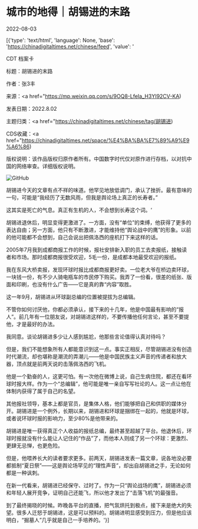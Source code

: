 # 城市的地得｜胡锡进的末路

2022-08-03

[{'type': 'text/html', 'language': None, 'base': 'https://chinadigitaltimes.net/chinese/feed', 'value': '

CDT 档案卡

标题：胡锡进的末路

作者：张3丰

来源：<a href="https://mp.weixin.qq.com/s/9OQ8-LfeIa_H3YI92CV-KA)

发表日期：2022.8.02

主题归类：<a href="https://chinadigitaltimes.net/chinese/tag/胡锡进)

CDS收藏：<a href="https://chinadigitaltimes.net/space/%E4%BA%BA%E7%89%A9%E9%A6%86)

版权说明：该作品版权归原作者所有。中国数字时代仅对原作进行存档，以对抗中国的网络审查。详细版权说明。





![GitHub](https://chinadigitaltimes.net/chinese/files/2022/08/post-685236-62e9f6d8a360b.)

胡锡进今天的文章有点不祥的味道。他罕见地放低调门，承认了挫折。最有意味的一句，可能是“我经历了无数风雨，但我是舆论场上真正的长寿者。”

这其实是死亡的气息。真正有生机的人，不会想到长寿这个词。‘

胡锡进退休后，明显变得更激进了。一方面，没有“单位”的束缚，他获得了更多的表达自由；另一方面，他只有不断激进，才能维持他“舆论战中的鹰”的形象。以前的他可能都不会想到，自己会说出把佩洛西的座机打下来这样的话。

2005年7月我到成都商报工作的时候，报社安排新入职的员工去卖报纸，接触读者和市场。那时成都商报很受欢迎，5毛一份，是成都本地最受欢迎的报纸。

我在东风大桥卖报，发现环球时报比成都商报更好卖。一位老大爷在桥边卖环球，一块钱一份，有不少人骑电瓶车的市民停下购买。我弄了一份看，很差的纸张、版面和印刷，也没有什么广告——它是真的靠“内容”取胜。

这一年9月，胡锡进从环球副总编的位置被提拔为总编辑。

不管你如何讨厌他，你都必须承认，接下来的十几年，他是中国最有影响的“报人”。前几年有一位朋友说，对胡锡进这样的，不要传播他任何言论，甚至不要提他，才是最好的办法。

我同意。谈论胡锡进多少让人感到尴尬，他那些言论值得认真对待吗？

但是，我们不能想象所有人都能意识到这一点。事实正相反，尽管胡锡进没有创造时代潮流，却也堪称是潮流的弄潮儿——他是中国民族主义声音的传递者和放大器，顶点就是前两天说的击落佩洛西的飞机。

他是一个勤奋的人，这更可怕。有一次他在微博上说，自己生病住院，都还在看环球时报大样。作为一个“总编辑”，他可能是唯一亲自写写社论的人。这一点让他在体制内获得了属于自己的名望。

其他报社领导，基本上都是官员，是集体人格，他们能够把自己和供职的媒体分开。胡锡进是一个例外，长期以来，胡锡进和环球是捆绑在一起的，他就是环球，或者说环球时报的影响力，至少80%是他带来的。

胡锡进是唯一获得真正个人收益的报纸总编，最终甚至超越了平台。他退休后，环球时报就没有什么能让人记住的“作品”了，而他本人则成了另一个环球：更激烈、更肆无忌惮，也更危险。

但是，他喂养长大的读者要求更多。前两天，胡锡进发表一篇文章，说各地没必要都抵制“夏日祭”——这是舆论场罕见的“理性声音”，却出自胡锡进之手，无论如何都是一种讽刺。

在新一代看来，胡锡进已经保守、过时了。作为一只“舆论战场的鹰”，胡锡进必须和年轻人展开竞争，证明自己还能飞，所以他才发出了“击落飞机”的最强音。

到了最终揭晓的时候。昨晚各平台的直播，把气氛烘托到极点，接下来是绝大的失望。很多人迁怒于胡锡进，这是可以预料的。胡锡进明显感受到压力，但是他应该明白，“掘墓人”几乎就是自己一手培养的。'}]